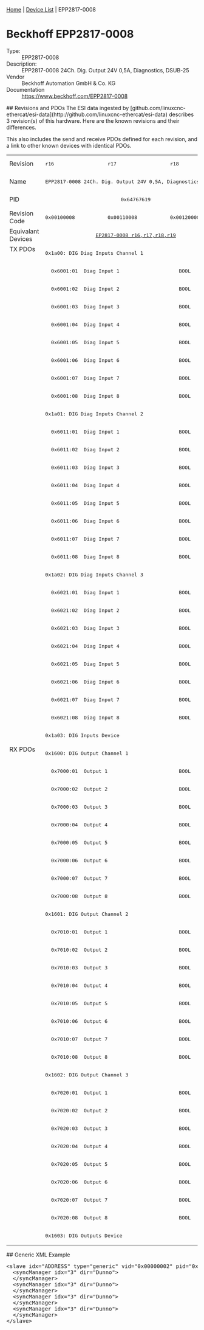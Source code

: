 <div class="nav"><a href="/esi-data">Home</a> | <a href="/esi-data/devices">Device List</a> | EPP2817-0008</div>

#  Beckhoff EPP2817-0008

<dl>
  <dt>Type:</dt><dd>EPP2817-0008</dd>
  <dt>Description:</dt><dd>EPP2817-0008 24Ch. Dig. Output 24V 0,5A, Diagnostics, DSUB-25</dd>
  <dt>Vendor</dt><dd>Beckhoff Automation GmbH & Co. KG</dd>
  <dt>Documentation</dt><dd><a href="https://www.beckhoff.com/EPP2817-0008">https://www.beckhoff.com/EPP2817-0008</a></dd>
</dl>
## Revisions and PDOs
The ESI data ingested by [github.com/linuxcnc-ethercat/esi-data](http://github.com/linuxcnc-ethercat/esi-data) describes 3 revision(s) of this hardware.  Here are the known revisions and their differences.

This also includes the send and receive PDOs defined for each revision, and a link to other known devices with identical PDOs.

<table>
<tr >
<td class="first">Revision</td>
<td ><pre>r16</pre></td>
<td ><pre>r17</pre></td>
<td ><pre>r18</pre></td>
</tr>
<tr >
<td class="first">Name</td>
<td  colspan=3 align="center"><pre>EPP2817-0008 24Ch. Dig. Output 24V 0,5A, Diagnostics, DSUB-25</pre></td>
</tr>
<tr >
<td class="first">PID</td>
<td  colspan=3 align="center"><pre>0x64767619</pre></td>
</tr>
<tr >
<td class="first">Revision Code</td>
<td ><pre>0x00100008</pre></td>
<td ><pre>0x00110008</pre></td>
<td ><pre>0x00120008</pre></td>
</tr>
<tr >
<td class="first">Equivalant Devices</td>
<td  colspan=3 align="center"><pre><a href="EP2817-0008">EP2817-0008 r16,r17,r18,r19</a></pre></td>
</tr>
<tr class="txpdo pdosection">
<td class="first" rowspan=28 valign=top>TX PDOs</td>
<td colspan=3 align="left"><pre>0x1a00: DIG Diag Inputs Channel 1</pre></td>
<td></td>
</tr>
<tr class="txpdo">
<td  colspan=3 align="left"><pre>  0x6001:01  Diag Input 1                    BOOL</pre></td>
</tr>
<tr class="txpdo">
<td  colspan=3 align="left"><pre>  0x6001:02  Diag Input 2                    BOOL</pre></td>
</tr>
<tr class="txpdo">
<td  colspan=3 align="left"><pre>  0x6001:03  Diag Input 3                    BOOL</pre></td>
</tr>
<tr class="txpdo">
<td  colspan=3 align="left"><pre>  0x6001:04  Diag Input 4                    BOOL</pre></td>
</tr>
<tr class="txpdo">
<td  colspan=3 align="left"><pre>  0x6001:05  Diag Input 5                    BOOL</pre></td>
</tr>
<tr class="txpdo">
<td  colspan=3 align="left"><pre>  0x6001:06  Diag Input 6                    BOOL</pre></td>
</tr>
<tr class="txpdo">
<td  colspan=3 align="left"><pre>  0x6001:07  Diag Input 7                    BOOL</pre></td>
</tr>
<tr class="txpdo">
<td  colspan=3 align="left"><pre>  0x6001:08  Diag Input 8                    BOOL</pre></td>
</tr>
<tr class="txpdo pdosection">
<td  colspan=3 align="left"><pre>0x1a01: DIG Diag Inputs Channel 2</pre></td>
</tr>
<tr class="txpdo">
<td  colspan=3 align="left"><pre>  0x6011:01  Diag Input 1                    BOOL</pre></td>
</tr>
<tr class="txpdo">
<td  colspan=3 align="left"><pre>  0x6011:02  Diag Input 2                    BOOL</pre></td>
</tr>
<tr class="txpdo">
<td  colspan=3 align="left"><pre>  0x6011:03  Diag Input 3                    BOOL</pre></td>
</tr>
<tr class="txpdo">
<td  colspan=3 align="left"><pre>  0x6011:04  Diag Input 4                    BOOL</pre></td>
</tr>
<tr class="txpdo">
<td  colspan=3 align="left"><pre>  0x6011:05  Diag Input 5                    BOOL</pre></td>
</tr>
<tr class="txpdo">
<td  colspan=3 align="left"><pre>  0x6011:06  Diag Input 6                    BOOL</pre></td>
</tr>
<tr class="txpdo">
<td  colspan=3 align="left"><pre>  0x6011:07  Diag Input 7                    BOOL</pre></td>
</tr>
<tr class="txpdo">
<td  colspan=3 align="left"><pre>  0x6011:08  Diag Input 8                    BOOL</pre></td>
</tr>
<tr class="txpdo pdosection">
<td  colspan=3 align="left"><pre>0x1a02: DIG Diag Inputs Channel 3</pre></td>
</tr>
<tr class="txpdo">
<td  colspan=3 align="left"><pre>  0x6021:01  Diag Input 1                    BOOL</pre></td>
</tr>
<tr class="txpdo">
<td  colspan=3 align="left"><pre>  0x6021:02  Diag Input 2                    BOOL</pre></td>
</tr>
<tr class="txpdo">
<td  colspan=3 align="left"><pre>  0x6021:03  Diag Input 3                    BOOL</pre></td>
</tr>
<tr class="txpdo">
<td  colspan=3 align="left"><pre>  0x6021:04  Diag Input 4                    BOOL</pre></td>
</tr>
<tr class="txpdo">
<td  colspan=3 align="left"><pre>  0x6021:05  Diag Input 5                    BOOL</pre></td>
</tr>
<tr class="txpdo">
<td  colspan=3 align="left"><pre>  0x6021:06  Diag Input 6                    BOOL</pre></td>
</tr>
<tr class="txpdo">
<td  colspan=3 align="left"><pre>  0x6021:07  Diag Input 7                    BOOL</pre></td>
</tr>
<tr class="txpdo">
<td  colspan=3 align="left"><pre>  0x6021:08  Diag Input 8                    BOOL</pre></td>
</tr>
<tr class="txpdo pdosection">
<td  colspan=3 align="left"><pre>0x1a03: DIG Inputs Device</pre></td>
</tr>
<tr class="rxpdo pdosection">
<td class="first" rowspan=28 valign=top>RX PDOs</td>
<td colspan=3 align="left"><pre>0x1600: DIG Output Channel 1</pre></td>
<td></td>
</tr>
<tr class="rxpdo">
<td  colspan=3 align="left"><pre>  0x7000:01  Output 1                        BOOL</pre></td>
</tr>
<tr class="rxpdo">
<td  colspan=3 align="left"><pre>  0x7000:02  Output 2                        BOOL</pre></td>
</tr>
<tr class="rxpdo">
<td  colspan=3 align="left"><pre>  0x7000:03  Output 3                        BOOL</pre></td>
</tr>
<tr class="rxpdo">
<td  colspan=3 align="left"><pre>  0x7000:04  Output 4                        BOOL</pre></td>
</tr>
<tr class="rxpdo">
<td  colspan=3 align="left"><pre>  0x7000:05  Output 5                        BOOL</pre></td>
</tr>
<tr class="rxpdo">
<td  colspan=3 align="left"><pre>  0x7000:06  Output 6                        BOOL</pre></td>
</tr>
<tr class="rxpdo">
<td  colspan=3 align="left"><pre>  0x7000:07  Output 7                        BOOL</pre></td>
</tr>
<tr class="rxpdo">
<td  colspan=3 align="left"><pre>  0x7000:08  Output 8                        BOOL</pre></td>
</tr>
<tr class="rxpdo pdosection">
<td  colspan=3 align="left"><pre>0x1601: DIG Output Channel 2</pre></td>
</tr>
<tr class="rxpdo">
<td  colspan=3 align="left"><pre>  0x7010:01  Output 1                        BOOL</pre></td>
</tr>
<tr class="rxpdo">
<td  colspan=3 align="left"><pre>  0x7010:02  Output 2                        BOOL</pre></td>
</tr>
<tr class="rxpdo">
<td  colspan=3 align="left"><pre>  0x7010:03  Output 3                        BOOL</pre></td>
</tr>
<tr class="rxpdo">
<td  colspan=3 align="left"><pre>  0x7010:04  Output 4                        BOOL</pre></td>
</tr>
<tr class="rxpdo">
<td  colspan=3 align="left"><pre>  0x7010:05  Output 5                        BOOL</pre></td>
</tr>
<tr class="rxpdo">
<td  colspan=3 align="left"><pre>  0x7010:06  Output 6                        BOOL</pre></td>
</tr>
<tr class="rxpdo">
<td  colspan=3 align="left"><pre>  0x7010:07  Output 7                        BOOL</pre></td>
</tr>
<tr class="rxpdo">
<td  colspan=3 align="left"><pre>  0x7010:08  Output 8                        BOOL</pre></td>
</tr>
<tr class="rxpdo pdosection">
<td  colspan=3 align="left"><pre>0x1602: DIG Output Channel 3</pre></td>
</tr>
<tr class="rxpdo">
<td  colspan=3 align="left"><pre>  0x7020:01  Output 1                        BOOL</pre></td>
</tr>
<tr class="rxpdo">
<td  colspan=3 align="left"><pre>  0x7020:02  Output 2                        BOOL</pre></td>
</tr>
<tr class="rxpdo">
<td  colspan=3 align="left"><pre>  0x7020:03  Output 3                        BOOL</pre></td>
</tr>
<tr class="rxpdo">
<td  colspan=3 align="left"><pre>  0x7020:04  Output 4                        BOOL</pre></td>
</tr>
<tr class="rxpdo">
<td  colspan=3 align="left"><pre>  0x7020:05  Output 5                        BOOL</pre></td>
</tr>
<tr class="rxpdo">
<td  colspan=3 align="left"><pre>  0x7020:06  Output 6                        BOOL</pre></td>
</tr>
<tr class="rxpdo">
<td  colspan=3 align="left"><pre>  0x7020:07  Output 7                        BOOL</pre></td>
</tr>
<tr class="rxpdo">
<td  colspan=3 align="left"><pre>  0x7020:08  Output 8                        BOOL</pre></td>
</tr>
<tr class="rxpdo pdosection">
<td  colspan=3 align="left"><pre>0x1603: DIG Outputs Device</pre></td>
</tr>
</table>
## Generic XML Example
<pre class="xml">
&lt;slave idx="ADDRESS" type="generic" vid="0x00000002" pid="0x64767619" configPdos="true"&gt;
  &lt;syncManager idx="3" dir="Dunno"&gt;
  &lt;/syncManager&gt;
  &lt;syncManager idx="3" dir="Dunno"&gt;
  &lt;/syncManager&gt;
  &lt;syncManager idx="3" dir="Dunno"&gt;
  &lt;/syncManager&gt;
  &lt;syncManager idx="3" dir="Dunno"&gt;
  &lt;/syncManager&gt;
&lt;/slave&gt;
</pre>
